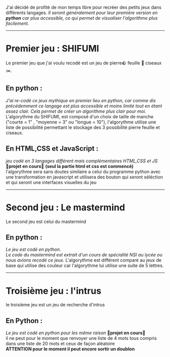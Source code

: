 J'ai décidé de profité de mon temps libre pour recréer des petits jeux dans différents langages.
*Il seront généralement pour leur première version en* ***python***  *car plus accessible, ce qui permet de visualiser l'algorithme plus facilement.*

---
# Premier jeu : SHIFUMI

Le premier jeu que j'ai voulu recodé est un jeu de pierre🪨 feuille 📄 ciseaux ✂️.

## En python :
  *J'ai re-codé ce jeux mythique en premier lieu en python, car comme dis précédemment ce langage est plus accessible et moins limité tout en étant assez clair. Cela permet de créer un algorithme plus clair pour moi.*<br>
  L'algorythme du SHIFUMI, est composé d'un choix de taille de manche ("courte = 1" , "moyenne = 3" ou "longue = 10"), l'algorythme utilise une liste de possibilité permettant le stockage des 3 possibilité pierre feuille et ciseaux.

## En HTML,CSS et JavaScript :
  *jeu codé en 3 langages différent mais complémentaires HTML,CSS et JS*<br>
  **🚧projet en cours🚧** 
  **(seul la partie html et css est commencé)**<br>
  l'algorythme sera sans doutes similaire a celui du programme python avec une transformation en javascript et utilisera des bouton qui seront séléction et qui seront une interfaces visuelles du jeu<br>

---
# Second jeu : Le mastermind
  Le second jeu est celui du mastermind

## En python :
  *Le jeu est codé en python.<br>
  Le code du mastermind est extrait d'un cours de spécialité NSI au lycée ou nous avions recodé ce jeux.* 
  L'algorythme est différent comparé au jeux de base qui utilise des couleur car l'algorythme lui utilise une suite de 5 lettres.

---
# Troisième jeu : l'intrus
le troisième jeu est un jeu de recherche d'intrus

## En Python :
 *Le jeu est codé en python pour les même raison* 
 **🚧projet en cours🚧**<br>
 il ne peut pour le moment que renvoyer une liste de 4 mots tous compris dans une liste de 20 mots et ceux de façon aléatoire <br>
 **ATTENTION pour le moment il peut encore sortir un doublon**
